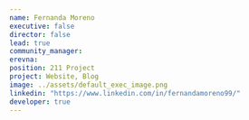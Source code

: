 ```yaml
---
name: Fernanda Moreno
executive: false
director: false
lead: true
community_manager:   
erevna:  
position: 211 Project
project: Website, Blog
image: ../assets/default_exec_image.png
linkedin: "https://www.linkedin.com/in/fernandamoreno99/"
developer: true
---
```

